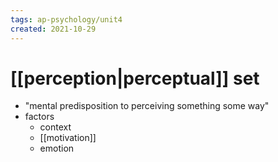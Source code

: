 ```yaml
---
tags: ap-psychology/unit4 
created: 2021-10-29
---
```


# [[perception|perceptual]] set

- "mental predisposition to perceiving something some way"
- factors
	- context
	- [[motivation]]
	- emotion 
